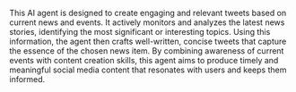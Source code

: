 <a name="Description"></a>

This AI agent is designed to create engaging and relevant tweets based on current news and events. It actively monitors and analyzes the latest news stories, identifying the most significant or interesting topics. Using this information, the agent then crafts well-written, concise tweets that capture the essence of the chosen news item. By combining awareness of current events with content creation skills, this agent aims to produce timely and meaningful social media content that resonates with users and keeps them informed.
